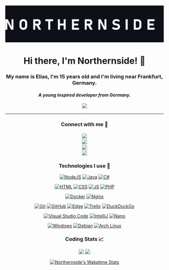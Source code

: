 [![Banner](banner.png)](https://github.com/SushiWaUmai)

<h1 align="center">
Hi there, I'm Northernside! 👋
</h1>
<h3 align="center">My name is Elias, I'm 15 years old and I'm living near Frankfurt, Germany.</h3>
<h4 align="center"><i>A young inspired developer from Germany.</i></h4>
<div align="center"><a href="https://wakatime.com/@Northernside"><img src="https://wakatime.com/badge/user/0d130c57-2c04-49f1-bf15-89dc71bda0dd.svg"></a></div>
<hr>
<div align="center">

### Connect with me 🤝

<div>
    <div>
      <img src="https://img.shields.io/badge/Northernside-%237289DA.svg?style=for-the-badge&logo=discord&logoColor=white" align="center" height="24px">
    </div>
    <div>
      <a href="https://twitter.com/Northernside"><img src="https://img.shields.io/badge/Northernside-%231DA1F2.svg?style=for-the-badge&logo=Twitter&logoColor=white" align="center" height="24px"></a>
    </div>
    <div>
      <a href="https://www.youtube.com/channel/UCjrvX37E80IQJJSLDvtjpWw"><img src="https://img.shields.io/badge/Northernside-%23FF0000.svg?style=for-the-badge&logo=YouTube&logoColor=white" align="center" height="24px"></a>
    </div>
    <div>
      <a href="https://www.reddit.com/user/Real_zWolfy"><img src="https://img.shields.io/badge/Real_zWolfy-%23FF4500.svg?style=for-the-badge&logo=Reddit&logoColor=white" align="center" height="24px"></a>
    </div>
</div>

### Technologies I use 📱

[![NodeJS](https://img.shields.io/badge/NodeJS-%23339933.svg?style=for-the-badge&logo=node.js&logoColor=white)](https://nodejs.org/)
[![Java](https://img.shields.io/badge/Java-%23007396.svg?style=for-the-badge&logo=java&logoColor=white)](https://java.com/)
[![C#](https://img.shields.io/badge/c%23%20(Still%20Learning)-%23239120.svg?style=for-the-badge&logo=c-sharp&logoColor=white)](https://docs.microsoft.com/en-us/dotnet/csharp/)
  
[![HTML](https://img.shields.io/badge/HTML-%23E34F26.svg?style=for-the-badge&logo=html5&logoColor=white)](https://html.spec.whatwg.org/)
[![CSS](https://img.shields.io/badge/CSS-%231572B6.svg?style=for-the-badge&logo=css3&logoColor=white)](https://www.w3.org/TR/CSS/)
[![JS](https://img.shields.io/badge/JS-%24F7DF1E.svg?style=for-the-badge&logo=javascript&logoColor=white)](https://www.ecma-international.org/)
[![PHP](https://img.shields.io/badge/PHP%20(Still%20Learning)-%23777BB4.svg?style=for-the-badge&logo=php&logoColor=white)](https://www.php.net/)

[![Docker](https://img.shields.io/badge/docker-%20(Still%20Learning)%232496ED.svg?style=for-the-badge&logo=docker&logoColor=white)](https://www.docker.com/)
[![Nginx](https://img.shields.io/badge/nginx-%20(Still%20Learning)%23009639.svg?style=for-the-badge&logo=nginx&logoColor=white)](https://www.nginx.com/)

[![Git](https://img.shields.io/badge/git-%23%20(Still%20Learning)F05033.svg?style=for-the-badge&logo=git&logoColor=white)](https://git-scm.com/)
[![GitHub](https://img.shields.io/badge/github-%23121011.svg?style=for-the-badge&logo=github&logoColor=white)](https://github.com/)
[![Edge](https://img.shields.io/badge/Edge-%230078D7?style=for-the-badge&logo=microsoft%20edge&logoColor=white)](https://brave.com/)
[![Trello](https://img.shields.io/badge/Trello-%23026AA7.svg?style=for-the-badge&logo=Trello&logoColor=white)](https://trello.com/)
[![DuckDuckGo](https://img.shields.io/badge/DuckDuckGo-DE5835?style=for-the-badge&logo=duckduckgo&logoColor=white)](https://ddg.gg/)

[![Visual Studio Code](https://img.shields.io/badge/Visual%20Studio%20Code-0078d7.svg?style=for-the-badge&logo=visual-studio-code&logoColor=white)](https://code.visualstudio.com/)
[![IntelliJ](https://img.shields.io/badge/IntelliJ-%23000000.svg?style=for-the-badge&logo=intellij-idea&logoColor=white)](https://www.jetbrains.com/idea/)
[![Nano](https://img.shields.io/badge/Nano-%2311AB00.svg?style=for-the-badge&logo=nano&logoColor=white)](https://www.nano-editor.org/)

[![Windows](https://img.shields.io/badge/Windows-0078D6?style=for-the-badge&logo=windows&logoColor=white)](https://www.microsoft.com/en-us/windows)
[![Debian](https://img.shields.io/badge/Debian-D70A53?style=for-the-badge&logo=debian&logoColor=white)](https://www.debian.org/)
[![Arch Linux](https://img.shields.io/badge/Arch%20Linux-%231793D1?style=for-the-badge&logo=archlinux&logoColor=white)](https://www.archlinux.org/)

### Coding Stats 📈
<img height="180em" src="https://github-readme-stats.vercel.app/api?username=Northernside&theme=radical&show_icons=true" />
<img height="180em" src="https://github-readme-stats.vercel.app/api/top-langs/?username=Northernside&theme=radical&layout=compact" />
  
[![Northernside's Wakatime Stats](https://github-readme-stats.vercel.app/api/wakatime?username=Northernside&layout=compact&theme=radical)](https://wakatime.com/@Northernside)
 </div>
